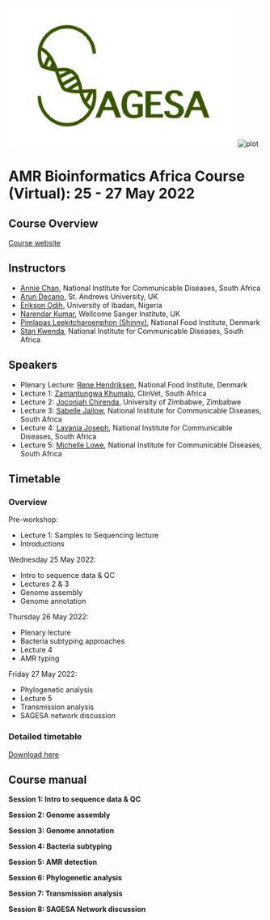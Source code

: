 ![plot](https://github.com/WCSCourses/AMR-Bio-Africa-2022/blob/main/images/Sagesa_logo4.png)
![plot](https://camo.githubusercontent.com/70e3447d428a6f4df14e1476a5bbb9aefcf5be7ed6db3de76d6d736ec10d8133/68747470733a2f2f636f7572736573616e64636f6e666572656e6365732e77656c6c636f6d65636f6e6e656374696e67736369656e63652e6f72672f77702d636f6e74656e742f7468656d65732f7763635f636f75727365735f616e645f636f6e666572656e6365732f646973742f6173736574732f7376672f6c6f676f2e737667)

# AMR Bioinformatics Africa Course (Virtual): 25 - 27 May 2022

## Course Overview

[Course website](https://coursesandconferences.wellcomeconnectingscience.org/event/amr-bioinformatics-africa-virtual-20220525/)

## Instructors
- [Annie Chan](), National Institute for Communicable Diseases, South Africa
- [Arun Decano](), St. Andrews University, UK
- [Erikson Odih](), University of Ibadan, Nigeria
- [Narendar Kumar](), Wellcome Sanger Institute, UK
- [Pimlapas Leekitcharoenphon (Shinny)](), National Food Institute, Denmark
- [Stan Kwenda](), National Institute for Communicable Diseases, South Africa

## Speakers
- Plenary Lecture: [Rene Hendriksen](), National Food Institute, Denmark
- Lecture 1: [Zamantungwa Khumalo](), ClinVet, South Africa
- Lecture 2: [Joconiah Chirenda](), University of Zimbabwe, Zimbabwe
- Lecture 3: [Sabelle Jallow](), National Institute for Communicable Diseases, South Africa
- Lecture 4: [Lavania Joseph](), National Institute for Communicable Diseases, South Africa
- Lecture 5: [Michelle Lowe](), National Institute for Communicable Diseases, South Africa

## Timetable
### Overview
Pre-workshop:
  - Lecture 1: Samples to Sequencing lecture
  - Introductions

Wednesday 25 May 2022:
  - Intro to sequence data & QC
  - Lectures 2 & 3
  - Genome assembly
  - Genome annotation

Thursday 26 May 2022:
  - Plenary lecture
  - Bacteria subtyping approaches
  - Lecture 4
  - AMR typing

Friday 27 May 2022:
  - Phylogenetic analysis
  - Lecture 5
  - Transmission analysis
  - SAGESA network discussion

### Detailed timetable

<!--- ![plot](https://github.com/WCSCourses/AMR-Bio-Africa-2022/blob/main/images/DetailedTimetable.PNG) --->


 [Download here](https://github.com/WCSCourses/AMR-Bio-Africa-2022/blob/main/Timetable%20-%20AMR%20Bioinformatics%20Workshop.pdf) 


## Course manual
**Session 1: Intro to sequence data & QC**

**Session 2: Genome assembly**

**Session 3: Genome annotation**

**Session 4: Bacteria subtyping**

**Session 5: AMR detection**

**Session 6: Phylogenetic analysis**

**Session 7: Transmission analysis**

**Session 8: SAGESA Network discussion**

